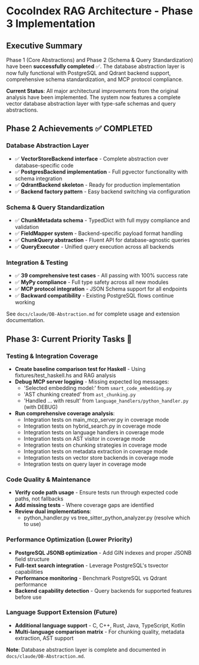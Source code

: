 # CocoIndex RAG Architecture - Phase 3 Implementation

## Executive Summary

Phase 1 (Core Abstractions) and Phase 2 (Schema & Query Standardization) have been **successfully completed** ✅. The database abstraction layer is now fully functional with PostgreSQL and Qdrant backend support, comprehensive schema standardization, and MCP protocol compliance.

**Current Status**: All major architectural improvements from the original analysis have been implemented. The system now features a complete vector database abstraction layer with type-safe schemas and query abstractions.

## Phase 2 Achievements ✅ **COMPLETED**

### Database Abstraction Layer 
- ✅ **VectorStoreBackend interface** - Complete abstraction over database-specific code
- ✅ **PostgresBackend implementation** - Full pgvector functionality with schema integration
- ✅ **QdrantBackend skeleton** - Ready for production implementation
- ✅ **Backend factory pattern** - Easy backend switching via configuration

### Schema & Query Standardization
- ✅ **ChunkMetadata schema** - TypedDict with full mypy compliance and validation
- ✅ **FieldMapper system** - Backend-specific payload format handling
- ✅ **ChunkQuery abstraction** - Fluent API for database-agnostic queries
- ✅ **QueryExecutor** - Unified query execution across all backends

### Integration & Testing
- ✅ **39 comprehensive test cases** - All passing with 100% success rate
- ✅ **MyPy compliance** - Full type safety across all new modules
- ✅ **MCP protocol integration** - JSON Schema support for all endpoints
- ✅ **Backward compatibility** - Existing PostgreSQL flows continue working

See `docs/claude/DB-Abstraction.md` for complete usage and extension documentation.

## Phase 3: Current Priority Tasks 🎯

### Testing & Integration Coverage
- **Create baseline comparison test for Haskell** - Using fixtures/test_haskell.hs and RAG analysis
- **Debug MCP server logging** - Missing expected log messages:
  - 'Selected embedding model:' from `smart_code_embedding.py`
  - 'AST chunking created' from `ast_chunking.py` 
  - 'Handled ... with result' from `language_handlers/python_handler.py` (with DEBUG)
- **Run comprehensive coverage analysis**:
  - Integration tests on main_mcp_server.py in coverage mode
  - Integration tests on hybrid_search.py in coverage mode
  - Integration tests on language handlers in coverage mode
  - Integration tests on AST visitor in coverage mode
  - Integration tests on chunking strategies in coverage mode
  - Integration tests on metadata extraction in coverage mode
  - Integration tests on vector store backends in coverage mode
  - Integration tests on query layer in coverage mode

### Code Quality & Maintenance
- **Verify code path usage** - Ensure tests run through expected code paths, not fallbacks
- **Add missing tests** - Where coverage gaps are identified
- **Review dual implementations**:
  - python_handler.py vs tree_sitter_python_analyzer.py (resolve which to use)

### Performance Optimization (Lower Priority)
- **PostgreSQL JSONB optimization** - Add GIN indexes and proper JSONB field structure
- **Full-text search integration** - Leverage PostgreSQL's tsvector capabilities  
- **Performance monitoring** - Benchmark PostgreSQL vs Qdrant performance
- **Backend capability detection** - Query backends for supported features before use

### Language Support Extension (Future)
- **Additional language support** - C, C++, Rust, Java, TypeScript, Kotlin
- **Multi-language comparison matrix** - For chunking quality, metadata extraction, AST support

**Note**: Database abstraction layer is complete and documented in `docs/claude/DB-Abstraction.md`.
